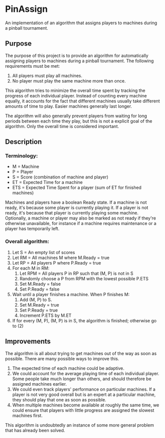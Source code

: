 # PinAssign

An implementation of an algorithm that assigns players to machines during a pinball tournament.

## Purpose

The purpose of this project is to provide an algorithm for automatically assigning players to machines during a pinball tournament. The following requirements must be met:

1. All players must play all machines.
2. No player must play the same machine more than once.

This algorithm tries to minimize the overall time spent by tracking the progress of each individual player. Instead of counting every machine equally, it accounts for the fact that different machines usually take different amounts of time to play. Easier machines generally last longer.

The algorithm will also generally prevent players from waiting for long periods between each time they play, but this is not a explicit goal of the algorithm. Only the overall time is considered important.

## Description

### Terminology:

- M = Machine
- P = Player
- S = Score (combination of machine and player)
- ET = Expected Time for a machine
- ETS = Expected Time Spent for a player (sum of ET for finished machines)

Machines and players have a boolean Ready state. If a machine is not ready, it's because some player is currently playing it. If a player is not ready, it's because that player is currently playing some machine. Optionally, a machine or player may also be marked as not ready if they're otherwise unavailable, for instance if a machine requires maintenance or a player has temporarily left.

### Overall algorithm:

1. Let S = An empty list of scores
2. Let RM = All machines M where M.Ready = true
3. Let RP = All players P where P.Ready = true
4. For each M in RM:
    1. Let RPM = All players P in RP such that (M, P) is not in S
    2. Randomly choose a P from RPM with the lowest possible P.ETS
    3. Set M.Ready = false
    4. Set P.Ready = false
5. Wait until a player finishes a machine. When P finishes M:
    1. Add (M, P) to S.
    2. Set M.Ready = true
    3. Set P.Ready = true
    4. Increment P.ETS by M.ET
6. If for every (M, P), (M, P) is in S, the algorithm is finished; otherwise go to (2)

## Improvements

The algorithm is all about trying to get machines out of the way as soon as possible. There are many possible ways to improve this.

1. The expected time of each machine could be adaptive.
2. We could account for the average playing time of each individual player. Some people take much longer than others, and should therefore be assigned machines earlier.
3. We could even track players' performance on particular machines. If a player is not very good overall but is an expert at a particular machine, they should play that one as soon as possible.
4. When multiple machines become available at roughly the same time, we could ensure that players with little progress are assigned the slowest machines first.

This algorithm is undoubtedly an instance of some more general problem that has already been solved.